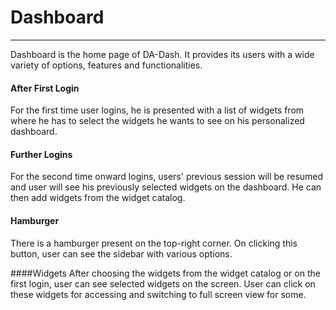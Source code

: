# Dashboard


---



Dashboard is the home page of DA-Dash. It provides its users with a wide variety of options, features and functionalities.<br/>

#### After First Login
For the first time user logins, he is presented with a list of widgets from where he has to select the widgets he wants to see on his personalized dashboard.
<br/>
#### Further Logins
For the second time onward logins, users' previous session will be resumed and user will see his previously selected widgets on the dashboard. He can then add widgets from the widget catalog.

#### Hamburger
There is a hamburger present on the top-right corner. On clicking this button, user can see the sidebar with various options.

####Widgets
After choosing the widgets from the widget catalog or on the first login, user can see selected widgets on the screen. User can click on these widgets for accessing and switching to full screen view for some.
